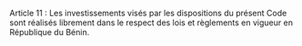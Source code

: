 Article 11 : Les investissements visés par les dispositions du présent Code sont réalisés librement dans le respect des lois et règlements en vigueur en République du Bénin.